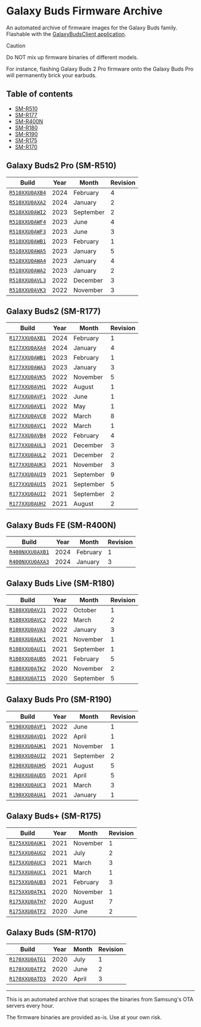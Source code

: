 # Galaxy Buds Firmware Archive

An automated archive of firmware images for the Galaxy Buds family. Flashable with the [GalaxyBudsClient application](https://github.com/ThePBone/GalaxyBudsClient).

> [!CAUTION]
> Do NOT mix up firmware binaries of different models.
>
> For instance, flashing Galaxy Buds 2 Pro firmware onto the Galaxy Buds Pro will permanently brick your earbuds.

## Table of contents

- [SM-R510](#galaxy-buds2-pro-sm-r510)
- [SM-R177](#galaxy-buds2-sm-r177)
- [SM-R400N](#galaxy-buds-fe-sm-r400n)
- [SM-R180](#galaxy-buds-live-sm-r180)
- [SM-R190](#galaxy-buds-pro-sm-r190)
- [SM-R175](#galaxy-buds-sm-r175)
- [SM-R170](#galaxy-buds-sm-r170)

## Galaxy Buds2 Pro (SM-R510)

| Build | Year | Month | Revision |
| ----- | ---- | ----- | -------- |
| [`R510XXU0AXB4`](https://github.com/ThePBone/galaxy-buds-firmware-archive/raw/main/R510/FOTA_R510XXU0AXB4.bin) | 2024 | February | 4 |
| [`R510XXU0AXA2`](https://github.com/ThePBone/galaxy-buds-firmware-archive/raw/main/R510/FOTA_R510XXU0AXA2.bin) | 2024 | January | 2 |
| [`R510XXU0AWI2`](https://github.com/ThePBone/galaxy-buds-firmware-archive/raw/main/R510/FOTA_R510XXU0AWI2.bin) | 2023 | September | 2 |
| [`R510XXU0AWF4`](https://github.com/ThePBone/galaxy-buds-firmware-archive/raw/main/R510/FOTA_R510XXU0AWF4.bin) | 2023 | June | 4 |
| [`R510XXU0AWF3`](https://github.com/ThePBone/galaxy-buds-firmware-archive/raw/main/R510/FOTA_R510XXU0AWF3.bin) | 2023 | June | 3 |
| [`R510XXU0AWB1`](https://github.com/ThePBone/galaxy-buds-firmware-archive/raw/main/R510/FOTA_R510XXU0AWB1.bin) | 2023 | February | 1 |
| [`R510XXU0AWA5`](https://github.com/ThePBone/galaxy-buds-firmware-archive/raw/main/R510/FOTA_R510XXU0AWA5.bin) | 2023 | January | 5 |
| [`R510XXU0AWA4`](https://github.com/ThePBone/galaxy-buds-firmware-archive/raw/main/R510/FOTA_R510XXU0AWA4.bin) | 2023 | January | 4 |
| [`R510XXU0AWA2`](https://github.com/ThePBone/galaxy-buds-firmware-archive/raw/main/R510/FOTA_R510XXU0AWA2.bin) | 2023 | January | 2 |
| [`R510XXU0AVL3`](https://github.com/ThePBone/galaxy-buds-firmware-archive/raw/main/R510/FOTA_R510XXU0AVL3.bin) | 2022 | December | 3 |
| [`R510XXU0AVK3`](https://github.com/ThePBone/galaxy-buds-firmware-archive/raw/main/R510/FOTA_R510XXU0AVK3.bin) | 2022 | November | 3 |

## Galaxy Buds2 (SM-R177)

| Build | Year | Month | Revision |
| ----- | ---- | ----- | -------- |
| [`R177XXU0AXB1`](https://github.com/ThePBone/galaxy-buds-firmware-archive/raw/main/R177/FOTA_R177XXU0AXB1.bin) | 2024 | February | 1 |
| [`R177XXU0AXA4`](https://github.com/ThePBone/galaxy-buds-firmware-archive/raw/main/R177/FOTA_R177XXU0AXA4.bin) | 2024 | January | 4 |
| [`R177XXU0AWB1`](https://github.com/ThePBone/galaxy-buds-firmware-archive/raw/main/R177/FOTA_R177XXU0AWB1.bin) | 2023 | February | 1 |
| [`R177XXU0AWA3`](https://github.com/ThePBone/galaxy-buds-firmware-archive/raw/main/R177/FOTA_R177XXU0AWA3.bin) | 2023 | January | 3 |
| [`R177XXU0AVK5`](https://github.com/ThePBone/galaxy-buds-firmware-archive/raw/main/R177/FOTA_R177XXU0AVK5.bin) | 2022 | November | 5 |
| [`R177XXU0AVH1`](https://github.com/ThePBone/galaxy-buds-firmware-archive/raw/main/R177/FOTA_R177XXU0AVH1.bin) | 2022 | August | 1 |
| [`R177XXU0AVF1`](https://github.com/ThePBone/galaxy-buds-firmware-archive/raw/main/R177/FOTA_R177XXU0AVF1.bin) | 2022 | June | 1 |
| [`R177XXU0AVE1`](https://github.com/ThePBone/galaxy-buds-firmware-archive/raw/main/R177/FOTA_R177XXU0AVE1.bin) | 2022 | May | 1 |
| [`R177XXU0AVC8`](https://github.com/ThePBone/galaxy-buds-firmware-archive/raw/main/R177/FOTA_R177XXU0AVC8.bin) | 2022 | March | 8 |
| [`R177XXU0AVC1`](https://github.com/ThePBone/galaxy-buds-firmware-archive/raw/main/R177/FOTA_R177XXU0AVC1.bin) | 2022 | March | 1 |
| [`R177XXU0AVB4`](https://github.com/ThePBone/galaxy-buds-firmware-archive/raw/main/R177/FOTA_R177XXU0AVB4.bin) | 2022 | February | 4 |
| [`R177XXU0AUL3`](https://github.com/ThePBone/galaxy-buds-firmware-archive/raw/main/R177/FOTA_R177XXU0AUL3.bin) | 2021 | December | 3 |
| [`R177XXU0AUL2`](https://github.com/ThePBone/galaxy-buds-firmware-archive/raw/main/R177/FOTA_R177XXU0AUL2.bin) | 2021 | December | 2 |
| [`R177XXU0AUK3`](https://github.com/ThePBone/galaxy-buds-firmware-archive/raw/main/R177/FOTA_R177XXU0AUK3.bin) | 2021 | November | 3 |
| [`R177XXU0AUI9`](https://github.com/ThePBone/galaxy-buds-firmware-archive/raw/main/R177/FOTA_R177XXU0AUI9.bin) | 2021 | September | 9 |
| [`R177XXU0AUI5`](https://github.com/ThePBone/galaxy-buds-firmware-archive/raw/main/R177/FOTA_R177XXU0AUI5.bin) | 2021 | September | 5 |
| [`R177XXU0AUI2`](https://github.com/ThePBone/galaxy-buds-firmware-archive/raw/main/R177/FOTA_R177XXU0AUI2.bin) | 2021 | September | 2 |
| [`R177XXU0AUH2`](https://github.com/ThePBone/galaxy-buds-firmware-archive/raw/main/R177/FOTA_R177XXU0AUH2.bin) | 2021 | August | 2 |

## Galaxy Buds FE (SM-R400N)

| Build | Year | Month | Revision |
| ----- | ---- | ----- | -------- |
| [`R400NXXU0AXB1`](https://github.com/ThePBone/galaxy-buds-firmware-archive/raw/main/R400N/FOTA_R400NXXU0AXB1.bin) | 2024 | February | 1 |
| [`R400NXXU0AXA3`](https://github.com/ThePBone/galaxy-buds-firmware-archive/raw/main/R400N/FOTA_R400NXXU0AXA3.bin) | 2024 | January | 3 |

## Galaxy Buds Live (SM-R180)

| Build | Year | Month | Revision |
| ----- | ---- | ----- | -------- |
| [`R180XXU0AVJ1`](https://github.com/ThePBone/galaxy-buds-firmware-archive/raw/main/R180/FOTA_R180XXU0AVJ1.bin) | 2022 | October | 1 |
| [`R180XXU0AVC2`](https://github.com/ThePBone/galaxy-buds-firmware-archive/raw/main/R180/FOTA_R180XXU0AVC2.bin) | 2022 | March | 2 |
| [`R180XXU0AVA3`](https://github.com/ThePBone/galaxy-buds-firmware-archive/raw/main/R180/FOTA_R180XXU0AVA3.bin) | 2022 | January | 3 |
| [`R180XXU0AUK1`](https://github.com/ThePBone/galaxy-buds-firmware-archive/raw/main/R180/FOTA_R180XXU0AUK1.bin) | 2021 | November | 1 |
| [`R180XXU0AUI1`](https://github.com/ThePBone/galaxy-buds-firmware-archive/raw/main/R180/FOTA_R180XXU0AUI1.bin) | 2021 | September | 1 |
| [`R180XXU0AUB5`](https://github.com/ThePBone/galaxy-buds-firmware-archive/raw/main/R180/FOTA_R180XXU0AUB5.bin) | 2021 | February | 5 |
| [`R180XXU0ATK2`](https://github.com/ThePBone/galaxy-buds-firmware-archive/raw/main/R180/FOTA_R180XXU0ATK2.bin) | 2020 | November | 2 |
| [`R180XXU0ATI5`](https://github.com/ThePBone/galaxy-buds-firmware-archive/raw/main/R180/FOTA_R180XXU0ATI5.bin) | 2020 | September | 5 |

## Galaxy Buds Pro (SM-R190)

| Build | Year | Month | Revision |
| ----- | ---- | ----- | -------- |
| [`R190XXU0AVF1`](https://github.com/ThePBone/galaxy-buds-firmware-archive/raw/main/R190/FOTA_R190XXU0AVF1.bin) | 2022 | June | 1 |
| [`R190XXU0AVD1`](https://github.com/ThePBone/galaxy-buds-firmware-archive/raw/main/R190/FOTA_R190XXU0AVD1.bin) | 2022 | April | 1 |
| [`R190XXU0AUK1`](https://github.com/ThePBone/galaxy-buds-firmware-archive/raw/main/R190/FOTA_R190XXU0AUK1.bin) | 2021 | November | 1 |
| [`R190XXU0AUI2`](https://github.com/ThePBone/galaxy-buds-firmware-archive/raw/main/R190/FOTA_R190XXU0AUI2.bin) | 2021 | September | 2 |
| [`R190XXU0AUH5`](https://github.com/ThePBone/galaxy-buds-firmware-archive/raw/main/R190/FOTA_R190XXU0AUH5.bin) | 2021 | August | 5 |
| [`R190XXU0AUD5`](https://github.com/ThePBone/galaxy-buds-firmware-archive/raw/main/R190/FOTA_R190XXU0AUD5.bin) | 2021 | April | 5 |
| [`R190XXU0AUC3`](https://github.com/ThePBone/galaxy-buds-firmware-archive/raw/main/R190/FOTA_R190XXU0AUC3.bin) | 2021 | March | 3 |
| [`R190XXU0AUA1`](https://github.com/ThePBone/galaxy-buds-firmware-archive/raw/main/R190/FOTA_R190XXU0AUA1.bin) | 2021 | January | 1 |

## Galaxy Buds+ (SM-R175)

| Build | Year | Month | Revision |
| ----- | ---- | ----- | -------- |
| [`R175XXU0AUK1`](https://github.com/ThePBone/galaxy-buds-firmware-archive/raw/main/R175/FOTA_R175XXU0AUK1.bin) | 2021 | November | 1 |
| [`R175XXU0AUG2`](https://github.com/ThePBone/galaxy-buds-firmware-archive/raw/main/R175/FOTA_R175XXU0AUG2.bin) | 2021 | July | 2 |
| [`R175XXU0AUC3`](https://github.com/ThePBone/galaxy-buds-firmware-archive/raw/main/R175/FOTA_R175XXU0AUC3.bin) | 2021 | March | 3 |
| [`R175XXU0AUC1`](https://github.com/ThePBone/galaxy-buds-firmware-archive/raw/main/R175/FOTA_R175XXU0AUC1.bin) | 2021 | March | 1 |
| [`R175XXU0AUB3`](https://github.com/ThePBone/galaxy-buds-firmware-archive/raw/main/R175/FOTA_R175XXU0AUB3.bin) | 2021 | February | 3 |
| [`R175XXU0ATK1`](https://github.com/ThePBone/galaxy-buds-firmware-archive/raw/main/R175/FOTA_R175XXU0ATK1.bin) | 2020 | November | 1 |
| [`R175XXU0ATH7`](https://github.com/ThePBone/galaxy-buds-firmware-archive/raw/main/R175/FOTA_R175XXU0ATH7.bin) | 2020 | August | 7 |
| [`R175XXU0ATF2`](https://github.com/ThePBone/galaxy-buds-firmware-archive/raw/main/R175/FOTA_R175XXU0ATF2.bin) | 2020 | June | 2 |

## Galaxy Buds (SM-R170)

| Build | Year | Month | Revision |
| ----- | ---- | ----- | -------- |
| [`R170XXU0ATG1`](https://github.com/ThePBone/galaxy-buds-firmware-archive/raw/main/R170/FOTA_R170XXU0ATG1.bin) | 2020 | July | 1 |
| [`R170XXU0ATF2`](https://github.com/ThePBone/galaxy-buds-firmware-archive/raw/main/R170/FOTA_R170XXU0ATF2.bin) | 2020 | June | 2 |
| [`R170XXU0ATD3`](https://github.com/ThePBone/galaxy-buds-firmware-archive/raw/main/R170/FOTA_R170XXU0ATD3.bin) | 2020 | April | 3 |



_________________

This is an automated archive that scrapes the binaries from Samsung's OTA servers every hour.

The firmware binaries are provided as-is. Use at your own risk.
